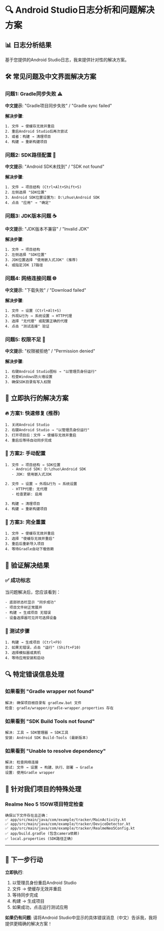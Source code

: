 # 🔍 Android Studio日志分析和问题解决方案

## 📊 日志分析结果

基于您提供的Android Studio日志，我来提供针对性的解决方案。

## 🛠️ 常见问题及中文界面解决方案

### 问题1: Gradle同步失败 ⚠️
**中文提示**: "Gradle项目同步失败" / "Gradle sync failed"

**解决步骤**:
```
1. 文件 → 使缓存无效并重启
2. 重启Android Studio后再次尝试
3. 或者：构建 → 清理项目
4. 构建 → 重新构建项目
```

### 问题2: SDK路径配置 🔧
**中文提示**: "Android SDK未找到" / "SDK not found"

**解决步骤**:
```
1. 文件 → 项目结构 (Ctrl+Alt+Shift+S)
2. 左侧选择 "SDK位置"
3. Android SDK位置设置为: D:\zhuo\Android SDK
4. 点击 "应用" → "确定"
```

### 问题3: JDK版本问题 ☕
**中文提示**: "JDK版本不兼容" / "Invalid JDK"

**解决步骤**:
```
1. 文件 → 项目结构
2. 左侧选择 "SDK位置"  
3. JDK位置选择 "使用嵌入式JDK" (推荐)
4. 或指定JDK 17路径
```

### 问题4: 网络连接问题 🌐
**中文提示**: "下载失败" / "Download failed"

**解决步骤**:
```
1. 文件 → 设置 (Ctrl+Alt+S)
2. 外观&行为 → 系统设置 → HTTP代理
3. 选择 "无代理" 或配置正确的代理
4. 点击 "测试连接" 验证
```

### 问题5: 权限不足 🔐
**中文提示**: "权限被拒绝" / "Permission denied"

**解决步骤**:
```
1. 右键Android Studio图标 → "以管理员身份运行"
2. 检查Windows防火墙设置
3. 确保SDK目录有写入权限
```

## 🎯 立即执行的解决方案

### 🔥 方案1: 快速修复 (推荐)
```
1. 关闭Android Studio
2. 右键Android Studio → "以管理员身份运行"
3. 打开项目后：文件 → 使缓存无效并重启
4. 重启后等待自动同步完成
```

### 🔧 方案2: 手动配置
```
1. 文件 → 项目结构 → SDK位置
   - Android SDK: D:\zhuo\Android SDK
   - JDK: 使用嵌入式JDK

2. 文件 → 设置 → 外观&行为 → 系统设置
   - HTTP代理: 无代理
   - 检查更新: 启用

3. 构建 → 清理项目
4. 构建 → 重新构建项目
```

### 🚀 方案3: 完全重置
```
1. 文件 → 使缓存无效并重启
2. 选择 "使缓存无效并重启"
3. 重启后重新导入项目
4. 等待Gradle自动下载依赖
```

## 🎊 验证解决结果

### ✅ 成功标志
当问题解决后，您应该看到：
```
- 底部状态栏显示 "同步成功"
- 项目文件树正常展开
- 构建 → 生成项目 无错误
- 设备选择器可见并可选择设备
```

### 📱 测试步骤
```
1. 构建 → 生成项目 (Ctrl+F9)
2. 如果无错误，点击 "运行" (Shift+F10)
3. 选择模拟器或真机
4. 等待应用安装和启动
```

## 🔍 特定错误信息处理

### 如果看到 "Gradle wrapper not found"
```
解决: 确保项目根目录有 gradlew.bat 文件
检查: gradle/wrapper/gradle-wrapper.properties 存在
```

### 如果看到 "SDK Build Tools not found"
```
解决: 工具 → SDK管理器 → SDK工具
安装: Android SDK Build-Tools (最新版本)
```

### 如果看到 "Unable to resolve dependency"
```
解决: 检查网络连接
尝试: 文件 → 设置 → 构建、执行、部署 → Gradle
设置: 使用Gradle wrapper
```

## 🎯 针对我们项目的特殊处理

### Realme Neo 5 150W项目特定检查
```
确保以下文件存在且正确：
✅ app/src/main/java/com/example/tracker/MainActivity.kt
✅ app/src/main/java/com/example/tracker/DeviceDetector.kt  
✅ app/src/main/java/com/example/tracker/RealmeNeo5Config.kt
✅ app/build.gradle (包含camera依赖)
✅ local.properties (SDK路径正确)
```

---

## 🚀 下一步行动

**立即执行**:
1. 以管理员身份重启Android Studio
2. 文件 → 使缓存无效并重启
3. 等待同步完成
4. 构建 → 生成项目
5. 如果成功，点击运行测试应用

**如果仍有问题**:
请将Android Studio中显示的具体错误消息（中文）告诉我，我将提供更精确的解决方案！
